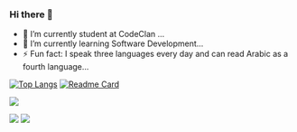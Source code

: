 ### Hi there 👋

- 🔭 I’m currently student at CodeClan ...
- 🌱 I’m currently learning Software Development...
- ⚡ Fun fact: I speak three languages every day and can read Arabic as a fourth language...


[![Top Langs](https://github-readme-stats.vercel.app/api/top-langs/?username=Amna25&layout=compact)](https://github.com/anuraghazra/github-readme-stats)
[![Readme Card](https://github-readme-stats.vercel.app/api/pin/?username=Amna25&repo=https://github.com/Amna25)](https://github.com/anuraghazra/github-readme-stats)

<img align="center" src="https://github-readme-stats.vercel.app/api/<top-langs>/username=<Amna25>&theme=<radical>" />

![](https://img.shields.io/badge/<WORD_ON_LEFT>-<WORD_ON_RIGHT>-informational?style=flat&logo=<LOGO_NAME>&logoColor=white&color=2bbc8a)
![](https://img.shields.io/badge/<code>-<Python>-informational?style=flat&logo=data:image/svg%2bxml;base64,<BASE64_DATA>)




